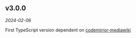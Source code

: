 ## v3.0.0

*2024-02-06*

First TypeScript version dependent on [codemirror-mediawiki](https://github.com/bhsd-harry/codemirror-mediawiki)
